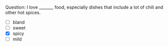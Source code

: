 Question: I love _______ food, especially dishes that include a lot of chili and other hot spices.  
- [ ] bland  
- [ ] sweet  
- [x] spicy  
- [ ] mild  